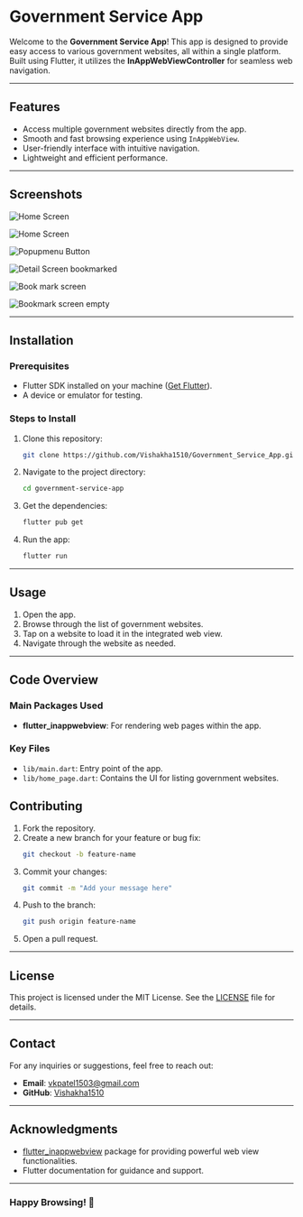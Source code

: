 # Government Service App

Welcome to the **Government Service App**! This app is designed to provide easy access to various government websites, all within a single platform. Built using Flutter, it utilizes the **InAppWebViewController** for seamless web navigation.

---

## Features

- Access multiple government websites directly from the app.
- Smooth and fast browsing experience using `InAppWebView`.
- User-friendly interface with intuitive navigation.
- Lightweight and efficient performance.

---

## Screenshots

![Home Screen](Screenshots/1.jpg)

![Home Screen](Screenshots/2.jpg)

![Popupmenu Button](Screenshots/3.jpg)

![Detail Screen bookmarked](Screenshots/4.jpg)

![Book mark screen](Screenshots/5.jpg)

![Bookmark screen empty](Screenshots/6.jpg)


---

## Installation

### Prerequisites
- Flutter SDK installed on your machine ([Get Flutter](https://flutter.dev/docs/get-started/install)).
- A device or emulator for testing.

### Steps to Install
1. Clone this repository:
   ```bash
   git clone https://github.com/Vishakha1510/Government_Service_App.git
   ```
2. Navigate to the project directory:
   ```bash
   cd government-service-app
   ```
3. Get the dependencies:
   ```bash
   flutter pub get
   ```
4. Run the app:
   ```bash
   flutter run
   ```

---

## Usage

1. Open the app.
2. Browse through the list of government websites.
3. Tap on a website to load it in the integrated web view.
4. Navigate through the website as needed.

---

## Code Overview

### Main Packages Used
- **flutter_inappwebview**: For rendering web pages within the app.

### Key Files
- `lib/main.dart`: Entry point of the app.
- `lib/home_page.dart`: Contains the UI for listing government websites.


## Contributing

1. Fork the repository.
2. Create a new branch for your feature or bug fix:
   ```bash
   git checkout -b feature-name
   ```
3. Commit your changes:
   ```bash
   git commit -m "Add your message here"
   ```
4. Push to the branch:
   ```bash
   git push origin feature-name
   ```
5. Open a pull request.

---

## License

This project is licensed under the MIT License. See the [LICENSE](LICENSE) file for details.

---

## Contact

For any inquiries or suggestions, feel free to reach out:
- **Email**: vkpatel1503@gmail.com
- **GitHub**: [Vishakha1510](https://github.com/Vishakha1510)

---

## Acknowledgments

- [flutter_inappwebview](https://pub.dev/packages/flutter_inappwebview) package for providing powerful web view functionalities.
- Flutter documentation for guidance and support.

---

### Happy Browsing! 🚀
